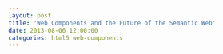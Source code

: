 ```yaml
---
layout: post
title: 'Web Components and the Future of the Semantic Web'
date: 2013-08-06 12:00:00
categories: html5 web-components
---
```


